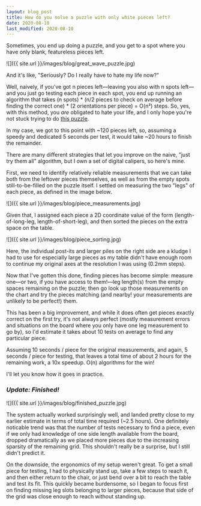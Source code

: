 ```yaml
---
layout: blog_post
title: How do you solve a puzzle with only white pieces left?
date: 2020-08-10
last_modified: 2020-08-10
---
```


Sometimes, you end up doing a puzzle, and you get to a spot where you have only blank, featureless pieces left.

![]({{ site.url }}/images/blog/great_wave_puzzle.jpg)

And it's like, "Seriously? Do I really have to hate my life now?"

Well, naively, if you've got n pieces left—leaving you also with n spots left—and you just go testing each piece in each spot, you end up running an algorithm that takes (n spots) * (n/2 pieces to check on average before finding the correct one) * (2 orientations per piece) = O(n²) steps. So, yes, with this method, you *are* obligated to hate your life, and I only hope you're not stuck trying to do [this puzzle](https://mymodernmet.com/all-white-jigsaw-puzzle/).<!--more-->

In my case, we got to this point with ~120 pieces left, so, assuming a speedy and dedicated 5 seconds per test, it would take ~20 hours to finish the remainder.

There are many different strategies that let you improve on the naive, "just try them all" algorithm, but I own a set of digital calipers, so here's mine.

First, we need to identify relatively reliable measurements that we can take both from the leftover pieces themselves, as well as from the empty spots still-to-be-filled on the puzzle itself. I settled on measuring the two "legs" of each piece, as defined in the image below.

![]({{ site.url }}/images/blog/piece_measurements.jpg)

Given that, I assigned each piece a 2D coordinate value of the form (length-of-long-leg, length-of-short-leg), and then sorted the pieces on the extra space on the table.

![]({{ site.url }}/images/blog/piece_sorting.jpg)

Here, the individual post-its and larger piles on the right side are a kludge I had to use for especially large pieces as my table didn't have enough room to continue my original axes at the resolution I was using (0.2mm steps).

Now that I've gotten this done, finding pieces has become simple: measure one—or two, if you have access to them!—leg length(s) from the empty spaces remaining on the puzzle; then go look up those measurements on the chart and try the pieces matching (and nearby! your measurements are unlikely to be perfect!) them.

This has been a big improvement, and while it does often get pieces exactly correct on the first try, it's not always perfect (mostly measurement errors and situations on the board where you only have one leg measurement to go by), so I'd estimate it takes about 10 tests on average to find any particular piece.

Assuming 10 seconds / piece for the original measurements, and again, 5 seconds / piece for testing, that leaves a total time of about 2 hours for the remaining work, a 10x speedup. O(n) algorithms for the win!

I'll let you know how it goes in practice.

### *Update: Finished!*

![]({{ site.url }}/images/blog/finished_puzzle.jpg)

The system actually worked surprisingly well, and landed pretty close to my earlier estimate in terms of total time required (~2.5 hours). One definitely noticable trend was that the number of tests necessary to find a piece, even if we only had knowledge of one side length available from the board, dropped dramatically as we placed more pieces due to the increasing sparsity of the remaining grid. This shouldn't really be a surprise, but I still didn't predict it.

On the downside, the ergonomics of my setup weren't great. To get a small piece for testing, I had to physically stand up, take a few steps to reach it, and then either return to the chair, or just bend over a bit to reach the table and test its fit. This quickly became burdensome, so I began to focus first on finding missing leg slots belonging to larger pieces, because that side of the grid was close enough to reach without standing up.
